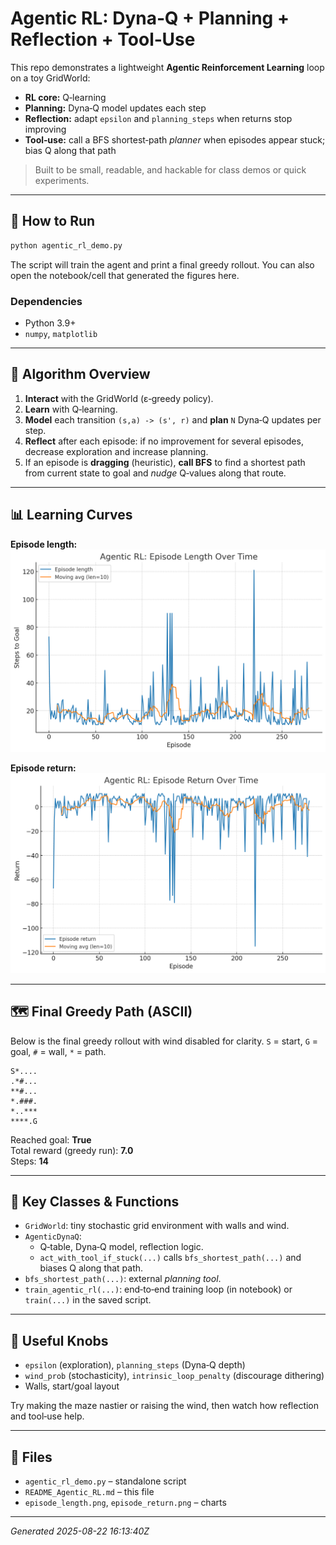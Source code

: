 # Agentic RL: Dyna‑Q + Planning + Reflection + Tool‑Use

This repo demonstrates a lightweight **Agentic Reinforcement Learning** loop on a toy GridWorld:
- **RL core:** Q‑learning
- **Planning:** Dyna‑Q model updates each step
- **Reflection:** adapt `epsilon` and `planning_steps` when returns stop improving
- **Tool‑use:** call a BFS shortest‑path *planner* when episodes appear stuck; bias Q along that path

> Built to be small, readable, and hackable for class demos or quick experiments.

---

## 🚀 How to Run

```bash
python agentic_rl_demo.py
```

The script will train the agent and print a final greedy rollout. You can also open the notebook/cell that generated the figures here.

### Dependencies
- Python 3.9+
- `numpy`, `matplotlib`

---

## 🧠 Algorithm Overview

1. **Interact** with the GridWorld (ε‑greedy policy).
2. **Learn** with Q‑learning.
3. **Model** each transition `(s,a) -> (s', r)` and **plan** `N` Dyna‑Q updates per step.
4. **Reflect** after each episode: if no improvement for several episodes, decrease exploration and increase planning.
5. If an episode is **dragging** (heuristic), **call BFS** to find a shortest path from current state to goal and *nudge* Q‑values along that route.

---

## 📊 Learning Curves

**Episode length:**  
![Episode Length](episode_length.png)

**Episode return:**  
![Episode Return](episode_return.png)

---

## 🗺️ Final Greedy Path (ASCII)

Below is the final greedy rollout with wind disabled for clarity. `S` = start, `G` = goal, `#` = wall, `*` = path.

```
S*....
.*#...
**#...
*.###.
*..***
****.G
```

Reached goal: **True**  
Total reward (greedy run): **7.0**  
Steps: **14**

---

## 🧩 Key Classes & Functions

- `GridWorld`: tiny stochastic grid environment with walls and wind.
- `AgenticDynaQ`:
  - Q‑table, Dyna‑Q model, reflection logic.
  - `act_with_tool_if_stuck(...)` calls `bfs_shortest_path(...)` and biases Q along that path.
- `bfs_shortest_path(...)`: external *planning tool*.
- `train_agentic_rl(...)`: end‑to‑end training loop (in notebook) or `train(...)` in the saved script.

---

## 🔧 Useful Knobs

- `epsilon` (exploration), `planning_steps` (Dyna‑Q depth)
- `wind_prob` (stochasticity), `intrinsic_loop_penalty` (discourage dithering)
- Walls, start/goal layout

Try making the maze nastier or raising the wind, then watch how reflection and tool‑use help.

---

## 📁 Files

- `agentic_rl_demo.py` – standalone script
- `README_Agentic_RL.md` – this file
- `episode_length.png`, `episode_return.png` – charts

---

*Generated 2025-08-22 16:13:40Z*
